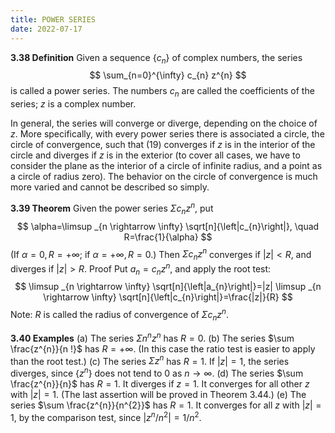 ```yaml
---
title: POWER SERIES
date: 2022-07-17
---
```


**3.38 Definition** Given a sequence $\left\{c_{n}\right\}$ of complex numbers, the series
$$
\sum_{n=0}^{\infty} c_{n} z^{n}
$$
is called a power series. The numbers $c_{n}$ are called the coefficients of the series; $z$ is a complex number.

In general, the series will converge or diverge, depending on the choice of $z$. More specifically, with every power series there is associated a circle, the circle of convergence, such that (19) converges if $z$ is in the interior of the circle and diverges if $z$ is in the exterior (to cover all cases, we have to consider the plane as the interior of a circle of infinite radius, and a point as a circle of radius zero). The behavior on the circle of convergence is much more varied and cannot be described so simply.

**3.39 Theorem** Given the power series $\Sigma c_{n} z^{n}$, put
$$
\alpha=\limsup _{n \rightarrow \infty} \sqrt[n]{\left|c_{n}\right|}, \quad R=\frac{1}{\alpha}
$$
(If $\alpha=0, R=+\infty$; if $\alpha=+\infty, R=0$.) Then $\Sigma c_{n} z^{n}$ converges if $|z|<R$, and diverges if $|z|>R$.
Proof Put $a_{n}=c_{n} z^{n}$, and apply the root test:
$$
\limsup _{n \rightarrow \infty} \sqrt[n]{\left|a_{n}\right|}=|z| \limsup _{n \rightarrow \infty} \sqrt[n]{\left|c_{n}\right|}=\frac{|z|}{R}
$$
Note: $R$ is called the radius of convergence of $\Sigma c_{n} z^{n}$.

**3.40 Examples**
(a) The series $\Sigma n^{n} z^{n}$ has $R=0$.
(b) The series $\sum \frac{z^{n}}{n !}$ has $R=+\infty$. (In this case the ratio test is easier to apply than the root test.)
(c) The series $\Sigma z^{n}$ has $R=1$. If $|z|=1$, the series diverges, since $\left\{z^{n}\right\}$ does not tend to 0 as $n \rightarrow \infty$.
(d) The series $\sum \frac{z^{n}}{n}$ has $R=1$. It diverges if $z=1$. It converges for all other $z$ with $|z|=1$. (The last assertion will be proved in Theorem 3.44.) (e) The series $\sum \frac{z^{n}}{n^{2}}$ has $R=1$. It converges for all $z$ with $|z|=1$, by the comparison test, since $\left|z^{n} / n^{2}\right|=1 / n^{2}$.